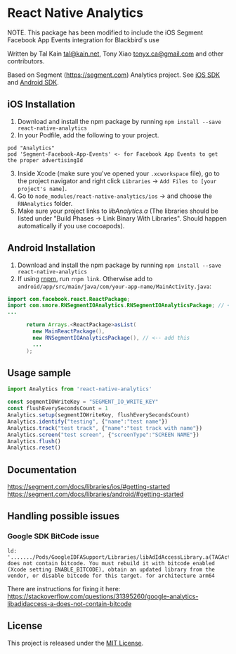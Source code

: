 # React Native Analytics

NOTE. This package has been modified to include the iOS Segment Facebook App Events integration for Blackbird's use

Written by Tal Kain <tal@kain.net>, Tony Xiao <tonyx.ca@gmail.com> and other contributors.

Based on Segment (https://segment.com) Analytics project.
See [iOS SDK](https://github.com/segmentio/analytics-ios) and [Android SDK](https://github.com/segmentio/analytics-android).


## iOS Installation
1. Download and install the npm package by running `npm install --save react-native-analytics`
2. In your Podfile, add the following to your project.
```
pod "Analytics"
pod 'Segment-Facebook-App-Events' <- for Facebook App Events to get the proper advertisingId
```
3. Inside Xcode (make sure you've opened your `.xcworkspace` file), go to the project navigator and right click `Libraries` -> `Add Files to [your project's name]`.
4. Go to `node_modules/react-native-analytics/ios` -> and choose the `RNAnalytics` folder.
5. Make sure your project links to *libAnalytics.a* (The libraries should be listed under "Build Phases -> Link Binary With Libraries". Should happen automatically if you use cocoapods).

## Android Installation
1. Download and install the npm package by running `npm install --save react-native-analytics`
2. If using [rnpm](https://github.com/rnpm/rnpm), run `rnpm link`. Otherwise add to `android/app/src/main/java/com/your-app-name/MainActivity.java`:

```java
import com.facebook.react.ReactPackage;
import com.smore.RNSegmentIOAnalytics.RNSegmentIOAnalyticsPackage; // <-- add this
...

      return Arrays.<ReactPackage>asList(
        new MainReactPackage(),
        new RNSegmentIOAnalyticsPackage(), // <-- add this
        ...
      );
```

## Usage sample
```javascript
import Analytics from 'react-native-analytics'

const segmentIOWriteKey = "SEGMENT_IO_WRITE_KEY"
const flushEverySecondsCount = 1
Analytics.setup(segmentIOWriteKey, flushEverySecondsCount)
Analytics.identify("testing", {"name":"test name"})
Analytics.track("test track", {"name":"test track with name"})
Analytics.screen("test screen", {"screenType":"SCREEN NAME"})
Analytics.flush()
Analytics.reset()
```

## Documentation
https://segment.com/docs/libraries/ios/#getting-started
https://segment.com/docs/libraries/android/#getting-started

## Handling possible issues
### Google SDK BitCode issue
```
ld: '......./Pods/GoogleIDFASupport/Libraries/libAdIdAccessLibrary.a(TAGActualAdIdAccess.o)' does not contain bitcode. You must rebuild it with bitcode enabled (Xcode setting ENABLE_BITCODE), obtain an updated library from the vendor, or disable bitcode for this target. for architecture arm64
```
There are instructions for fixing it here: https://stackoverflow.com/questions/31395260/google-analytics-libadidaccess-a-does-not-contain-bitcode

## License

This project is released under the [MIT License](http://www.opensource.org/licenses/MIT).

